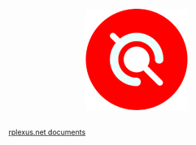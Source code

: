 <h1 align="center">
  <br>
  <img src="/images/rplexus-icon-320.png" alt="Rplexus" width="200"/>
  <br>
  <p align="center">
  <!--<a href="https://ko-fi.com/Y8Y2QC9Y"><img src="https://www.ko-fi.com/img/githubbutton_sm.svg" alt="Ko-fi" width="200"/></a>-->
  </p>
</h1>

[rplexus.net documents](https://alierkanimrek.github.io/rplexusdocs/)

